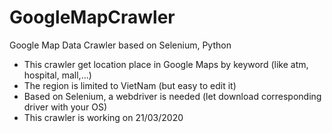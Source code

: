 # GoogleMapCrawler
Google Map Data Crawler based on Selenium, Python
* This crawler get location place in Google Maps by keyword (like atm, hospital, mall,...)
* The region is limited to VietNam (but easy to edit it)
* Based on Selenium, a webdriver is needed (let download corresponding driver with your OS)
* This crawler is working on 21/03/2020
